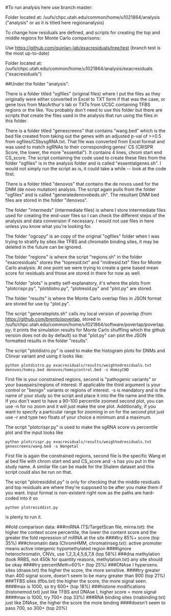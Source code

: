 #To run analysis here use branch master:

Folder located at: /uufs/chpc.utah.edu/common/home/u1021864/analysis ("analysis" or as it is titled here regionanalysis)

To change how residuals are defined, and scripts for creating the top and middle regions for Monte Carlo comparisons:

Use https://github.com/quinlan-lab/exacresiduals/tree/test (branch test is the most up-to-date)

Folder located at: /uufs/chpc.utah.edu/common/home/u1021864/analysis/exacresiduals ("exacresiduals")

##Under the folder "analysis":

There is a folder titled "ogfiles" (original files) where I put the files as they originally were either converted in Excel to TXT form if that was the case, or gene tsvs from MacArthur's lab or TXTs from UCSC containing TFBS regions or the like.  You probably don't need to use this folder but there are scripts that create the files used in the analysis that run using the files in this folder.

There is a folder titled "genescreens" that contains "wang.bed" which is the bed file created from taking out the genes with an adjusted p-val of >=0.5 from ogfiles/CSbysgRNA.txt.  That file was converted from Excel format and was used to match sgRNAs to their corresponding genes' CS (CRISPR Score, the lower, the more "essential").  It contains 4 lines, chrom start end CS_score.  The script containing the code used to create these files from the folder "ogfiles" is in the analysis folder and is called "essentialgenes.sh".  I would not simply run the script as is, it could take a while -- look at the code first.

There is a folder titled "denovos" that contains the de novos used for the DNM (de novo mutation) analysis.  The script again pulls from the folder "ogfiles" and is called "generatedenovobeds.sh".  The resultant DNM bed files are stored in the folder "denovos".

The folder "intermeds" (intermediate files) is where I store intermediate files used for creating the end-user files so I can check the different steps of the analysis and data conversion if necessary.  I would not use files in here unless you know what you're looking for.

The folder "ogcopy" is an copy of the original "ogfiles" folder when I was trying to stratify by sites like TFBS and chromatin binding sites, it may be deleted in the future can be ignored.

The folder "regions" is where the script "regions.sh" in the folder "exacresiduals" stores the "topresid.txt" and "midresid.txt" files for Monte Carlo analysis.  At one point we were trying to create a gene based mean score for residuals and those are stored in there for now as well.

The folder "plots" is pretty self-explanatory, it's where the plots from "plotcrispr.py", "plotdistro.py", "plotresid.py" and "plot.py" are stored.

The folder "results" is where the Monte Carlo overlap files in JSON format are stored for use by "plot.py".

The script "generateplots.sh" calls my local version of poverlap (from https://github.com/brentp/poverlap, stored in /uufs/chpc.utah.edu/common/home/u1021864/software/poverlap/poverlap.py; it prints the simulation results for Monte Carlo shuffling which the github version does not do by default) so that "plot.py" can plot the JSON formatted results in the folder "results".

The script "plotdistro.py" is used to make the histogram plots for DNMs and Clinvar variant and using it looks like:

    python plotdistro.py exacresiduals/results/weightedresiduals.txt denovos/homsy.bed denovos/homsycontrol.bed -s HomsyCHD
First file is your constrained regions, second is "pathogenic variants" or your basepairs/regions of interest.  If applicable the third argument is your control or "benign" variants or regions of interest.  -s is mandatory and is the name of your study so the script and place it into the file name and the title.  If you don't want to have a 90-100 percentile zoomed second plot, you can use -n for no zoom and it will just make the one plot.  Additionally, if you want to specify a particular range for zooming in on for the second plot just use -r and type two floats of your choice a minimum and a maximum.

The script "plotcrispr.py" is used to make the sgRNA score vs percentile plot and the input looks like 

    python plotcrispr.py exacresiduals/results/weightedresiduals.txt genescreens/wang.bed -s Wangetal
First file is again the constrained regions, second file is the specific Wang et al bed file with chrom start end and CS_score and -s has you put in the study name.  A similar file can be made for the Shalem dataset and this script could also be run on that.

The script "plotresiddist.py" is only for checking that the middle residuals and top residuals are where they're supposed to be after you make them if you want.  Input format is non-existent right now as the paths are hard-coded into it so

    python plotresiddist.py
is plenty to run it.

##old comparison data:
###miRNA (TS/TargetScan file, mirna.txt):
the higher the context score percentile, the lower the content score and the greater the fold repression of miRNA at the site
####try 85%+ score (top 35%)
###chromatin data (ChromHMM, chromatinseg.txt):
active promoter means active intergenic hypomethylated region
####ignore heterochromatin, CNVs, use 1,2,3,4,5,6,7,8 (top 58%)
###dna methylation (took RRBS, not 450k for quantity reasons, methylation.txt)
any site should be okay
####try percentMeth=60%+ (top 25%)
###DNAse I hypersens. sites (dnase.txt)
the higher the score, the more sensitive.
####try greater than 400 signal score, doesn't seem to be many greater than 900 (top 21%)
###TFBS sites (tfbs.txt)
the higher the score, the more signal seen.
####max is 1000, so try 600+ (top 18%)
###histone modifications (histonemod.txt)
just like TFBS and DNAse I, higher score = more signal
####max is 1000, try 700+ (top 33%)
###RNA binding sites (rnabinding.txt)
just like DNAse, the higher the score the more binding
####doesn't seem to pass 700, so 300+ (top 20%)
